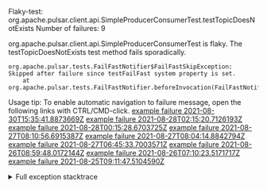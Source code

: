         
Flaky-test: org.apache.pulsar.client.api.SimpleProducerConsumerTest.testTopicDoesNotExists
Number of failures: 9

org.apache.pulsar.client.api.SimpleProducerConsumerTest is flaky. The testTopicDoesNotExists test method fails sporadically.

```
org.apache.pulsar.tests.FailFastNotifier$FailFastSkipException: Skipped after failure since testFailFast system property is set.
	at org.apache.pulsar.tests.FailFastNotifier.beforeInvocation(FailFastNotifier.java:88)

```

Usage tip: To enable automatic navigation to failure message, open the following links with CTRL/CMD-click.
[example failure 2021-08-30T15:35:41.8873669Z](https://github.com/apache/pulsar/runs/3463119398?check_suite_focus=true#step:9:3519)
[example failure 2021-08-28T02:15:20.7126193Z](https://github.com/apache/pulsar/runs/3448473880?check_suite_focus=true#step:9:2516)
[example failure 2021-08-28T00:15:28.6703725Z](https://github.com/apache/pulsar/runs/3447917315?check_suite_focus=true#step:9:1884)
[example failure 2021-08-27T08:10:56.6915387Z](https://github.com/apache/pulsar/runs/3440980370?check_suite_focus=true#step:9:2583)
[example failure 2021-08-27T08:04:14.8842794Z](https://github.com/apache/pulsar/runs/3440855241?check_suite_focus=true#step:9:2508)
[example failure 2021-08-27T06:45:33.7003571Z](https://github.com/apache/pulsar/runs/3440411158?check_suite_focus=true#step:9:2509)
[example failure 2021-08-26T08:59:48.0172144Z](https://github.com/apache/pulsar/runs/3430539961?check_suite_focus=true#step:9:3218)
[example failure 2021-08-26T07:10:23.5171717Z](https://github.com/apache/pulsar/runs/3429892136?check_suite_focus=true#step:9:2570)
[example failure 2021-08-25T09:11:47.5104590Z](https://github.com/apache/pulsar/runs/3420085427?check_suite_focus=true#step:10:2476)


<details>
<summary>Full exception stacktrace</summary>
<code><pre>
org.apache.pulsar.tests.FailFastNotifier$FailFastSkipException: Skipped after failure since testFailFast system property is set.
	at org.apache.pulsar.tests.FailFastNotifier.beforeInvocation(FailFastNotifier.java:88)

</pre></code>
</details>

